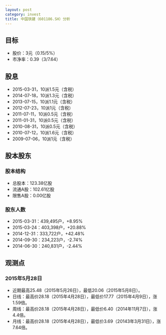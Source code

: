 ```yaml
---
layout: post
category: invest
title: 中国铁建（601186.SH）分析
---
```


## 目标 ##

- 股价：3元（0.15/5%）
- 市净率：0.39（3/7.64）

## 股息 ##

- 2015-03-31，10派1.5元（含税）
- 2014-07-18，10派1.3元（含税）
- 2013-07-15，10派1.1元（含税）
- 2012-07-23，10派1元（含税）
- 2011-07-11，10派0.5元（含税）
- 2011-01-31，10派0.5元（含税）
- 2010-08-31，10派0.5元（含税）
- 2010-07-12，10派1.6元（含税）
- 2009-07-06，10派1元（含税）

## 股本股东 ##

### 股本结构 ###

- 总股本：123.38亿股
- 流通A股：102.61亿股
- 限售A股：0.00亿股

### 股东人数 ###

- 2015-03-31：439,495户，+8.95%
- 2015-03-24：403,398户，+20.88%
- 2014-12-31：333,722户，+42.48%
- 2014-09-30：234,223户，-2.74%
- 2014-06-30：240,831户，-2.44%

## 观测点 ##

### 2015年5月28日 ###

- 近期最高25.48（2015年5月26日），最低20.06（2015年5月8日）。
- 日线：最高价28.18（2015年4月28日），最低价17.77（2015年4月9日），涨1.59倍。
- 周线：最高价28.18（2015年4月28日），最低价6.40（2014年11月7日），涨4.4倍。
- 月线：最高价28.18（2015年4月28日），最低价3.69（20143年3月31日），涨7.64倍。
